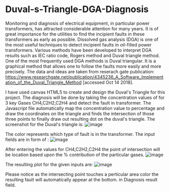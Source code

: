 # Duval-s-Triangle-DGA-Diagnosis
Monitoring and diagnosis of electrical equipment, in particular power transformers, has attracted considerable attention for many years. It is of great importance for the utilities to find the incipient faults in these transformers as early as possible. Dissolved gas analysis (DGA) is one of the most useful techniques to detect incipient faults in oil-filled power transformers. Various methods have been developed to interpret DGA results such as IEC ratio code, Rogers method and Duval triangle method. One of the most frequently used DGA methods is Duval triangular. It is a graphical method that allows one to follow the faults more easily and more precisely. 
The data and ideas are taken from reserach gate publication:
https://www.researchgate.net/publication/4345236_A_Software_Implementation_of_the_Duval_Triangle_Method [accessed Oct 14 2018].

I have used canvas HTML5 to create and design the Duval's Triangle for this project. The diagnosis will be done by taking the concentration values of for 3 key Gases CH4,C2H2,C2H4 and detect the fault in transformer.
The Javascript file automatically map the concentration value to percentage and draw the coordinates on the triangle and finds
the intersection of those three points to finally draw out resulting dot on the duval's triangle.
The screenshot for the Duval's triangle is:
![image](https://user-images.githubusercontent.com/35109373/46913576-9ae83080-cfad-11e8-923e-96f68081622a.png)

The color represents which type of fault is in the transformer.
The input fields are in form of :
![image](https://user-images.githubusercontent.com/35109373/46913698-c79d4780-cfaf-11e8-95de-3f5e5d86527b.png)

After entering the values for CH4,C2H2,C2H4 the point of intersection will be location based upon the % contribution of the particular 
gases.
![image](https://user-images.githubusercontent.com/35109373/46913721-1e0a8600-cfb0-11e8-8ae8-32a23e1f9cff.png)

The resulting plot for the given inputs are:
![image](https://user-images.githubusercontent.com/35109373/46913732-4e522480-cfb0-11e8-86d7-9ff441058bd8.png)

Please notice as the intersecting point touches a perticular area color the resulting fault will automatically appear at the bottom.
in Diagnosis result field.
